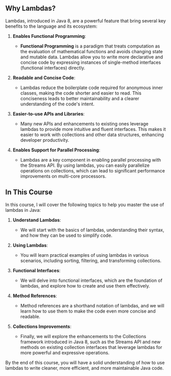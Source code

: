## Why Lambdas?

Lambdas, introduced in Java 8, are a powerful feature that bring several key benefits to the language and its ecosystem:

1. **Enables Functional Programming**:
   - **Functional Programming** is a paradigm that treats computation as the evaluation of mathematical functions and avoids changing state and mutable data. Lambdas allow you to write more declarative and concise code by expressing instances of single-method interfaces (functional interfaces) directly.

2. **Readable and Concise Code**:
   - Lambdas reduce the boilerplate code required for anonymous inner classes, making the code shorter and easier to read. This conciseness leads to better maintainability and a clearer understanding of the code's intent.

3. **Easier-to-use APIs and Libraries**:
   - Many new APIs and enhancements to existing ones leverage lambdas to provide more intuitive and fluent interfaces. This makes it easier to work with collections and other data structures, enhancing developer productivity.

4. **Enables Support for Parallel Processing**:
   - Lambdas are a key component in enabling parallel processing with the Streams API. By using lambdas, you can easily parallelize operations on collections, which can lead to significant performance improvements on multi-core processors.

## In This Course

In this course, I will cover the following topics to help you master the use of lambdas in Java:

1. **Understand Lambdas**:
   - We will start with the basics of lambdas, understanding their syntax, and how they can be used to simplify code.

2. **Using Lambdas**:
   - You will learn practical examples of using lambdas in various scenarios, including sorting, filtering, and transforming collections.

3. **Functional Interfaces**:
   - We will delve into functional interfaces, which are the foundation of lambdas, and explore how to create and use them effectively.

4. **Method References**:
   - Method references are a shorthand notation of lambdas, and we will learn how to use them to make the code even more concise and readable.

5. **Collections Improvements**:
   - Finally, we will explore the enhancements to the Collections framework introduced in Java 8, such as the Streams API and new methods on existing collection interfaces that leverage lambdas for more powerful and expressive operations.

By the end of this course, you will have a solid understanding of how to use lambdas to write cleaner, more efficient, and more maintainable Java code.

